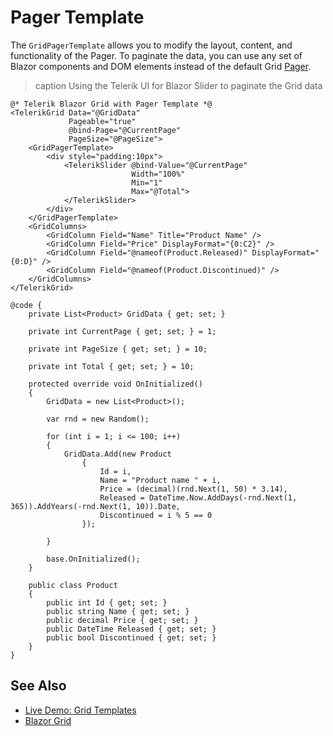 

# Pager Template

The `GridPagerTemplate` allows you to modify the layout, content, and functionality of the Pager. To paginate the data, you can use any set of Blazor components and DOM elements instead of the default Grid [Pager](slug:pager-overview).

>caption Using the Telerik UI for Blazor Slider to paginate the Grid data

````RAZOR
@* Telerik Blazor Grid with Pager Template *@
<TelerikGrid Data="@GridData"
             Pageable="true"
             @bind-Page="@CurrentPage"
             PageSize="@PageSize">
    <GridPagerTemplate>
        <div style="padding:10px">
            <TelerikSlider @bind-Value="@CurrentPage"
                           Width="100%"
                           Min="1"
                           Max="@Total">
            </TelerikSlider>
        </div>
    </GridPagerTemplate>
    <GridColumns>
        <GridColumn Field="Name" Title="Product Name" />
        <GridColumn Field="Price" DisplayFormat="{0:C2}" />
        <GridColumn Field="@nameof(Product.Released)" DisplayFormat="{0:D}" />
        <GridColumn Field="@nameof(Product.Discontinued)" />
    </GridColumns>
</TelerikGrid>

@code {
    private List<Product> GridData { get; set; }

    private int CurrentPage { get; set; } = 1;

    private int PageSize { get; set; } = 10;

    private int Total { get; set; } = 10;

    protected override void OnInitialized()
    {
        GridData = new List<Product>();

        var rnd = new Random();

        for (int i = 1; i <= 100; i++)
        {
            GridData.Add(new Product
                {
                    Id = i,
                    Name = "Product name " + i,
                    Price = (decimal)(rnd.Next(1, 50) * 3.14),
                    Released = DateTime.Now.AddDays(-rnd.Next(1, 365)).AddYears(-rnd.Next(1, 10)).Date,
                    Discontinued = i % 5 == 0
                });

        }

        base.OnInitialized();
    }

    public class Product
    {
        public int Id { get; set; }
        public string Name { get; set; }
        public decimal Price { get; set; }
        public DateTime Released { get; set; }
        public bool Discontinued { get; set; }
    }
}
````

## See Also

* [Live Demo: Grid Templates](https://demos.telerik.com/blazor-ui/grid/templates)
* [Blazor Grid](slug:grid-overview)

